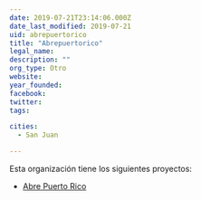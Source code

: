 ```yaml
---
date: 2019-07-21T23:14:06.000Z
date_last_modified: 2019-07-21
uid: abrepuertorico
title: "Abrepuertorico"
legal_name: 
description: ""
org_type: Otro
website: 
year_founded: 
facebook: 
twitter: 
tags:

cities: 
  - San Juan

---
```


Esta organización tiene los siguientes proyectos:

- [Abre Puerto Rico](/proyectos/abre-puerto-rico)
